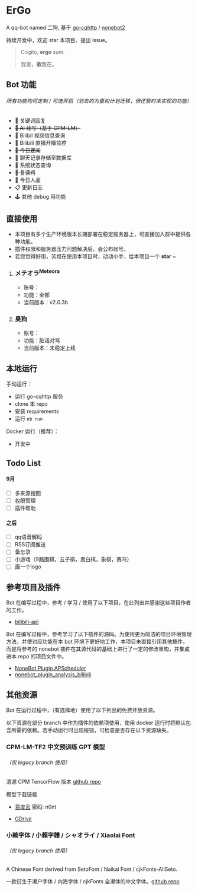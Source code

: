 # ErGo

A qq-bot named 二狗, 基于 [go-cqhttp](https://github.com/Mrs4s/go-cqhttp) / [nonebot2](https://github.com/nonebot/nonebot2)

持续开发中，欢迎 star 本项目、提出 issue。

> Cogito, **ergo** sum.
>
> 我思，**故**我在。

## Bot 功能

###### 所有功能均可定制 / 可选开启（划去的为重构计划迁移，但还暂时未实现的功能）

- 💬 关键词回复
- ~~🧠 AI 续写（基于 CPM-LM）~~
- 🎥 Bilibil 视频信息查询
- 🔴 Bilibili 直播开播监控
- ~~📰 今日要闻~~
- 📃 聊天记录存储至数据库
- 🧮 系统状态查询
- ~~🐔 复读鸡~~
- 🎈 今日人品
- 📋 更新日志
- 🕹️ 其他 debug 用功能

## 直接使用

- 本项目有多个生产环境版本长期部署在稳定服务器上，可直接加入群中提供各种功能。
- 插件权限和服务器压力问题解决后，会公布账号。
- 若您觉得好用，劳烦在使用本项目时，动动小手，给本项目一个 **star** ~

1. ### メテオラ<sup>Meteora</sup>
   
   - 账号：
   - 功能：全部
   - 当前版本：v2.0.3b
   
2. ### 臭狗

   - 账号：
   - 功能：脏话对骂
   - 当前版本：未稳定上线

## 本地运行

手动运行：

- 运行 go-cqhttp 服务
- clone 本 repo
- 安装 requirements
- 运行  `nb run`

Docker 运行（推荐）：

- 开发中

## Todo List

#### 9月

- [ ] 多来源搜图
- [ ] 权限管理
- [ ] 插件帮助

#### 之后

- [ ] qq语音解码
- [ ] RSS订阅推送
- [ ] 备忘录
- [ ] 小游戏（9路围棋，五子棋，黑白棋，象棋，赛马）
- [ ] 画一个logo

## 参考项目及插件

Bot 在编写过程中，参考 / 学习 / 使用了以下项目，在此列出并感谢这些项目作者的工作。

- [bilibili-api](https://github.com/MoyuScript/bilibili-api)

Bot 在编写过程中，参考学习了以下插件的源码。为使用更为简洁的项目环境管理方法，并使对应功能在本 bot 环境下更好地工作，本项目未直接引用其他插件，而是将参考的 nonebot 插件在其源代码的基础上进行了一定的修改重构，并集成进本 repo 的项目文件中。

- [NoneBot Plugin APScheduler](https://github.com/nonebot/plugin-apscheduler)
- [nonebot_plugin_analysis_bilibili](https://github.com/mengshouer/nonebot_plugin_analysis_bilibili)

## 其他资源

Bot 在运行过程中，（有选择地）使用了以下列出的免费开放资源。

以下资源在部分 branch 中作为插件的依赖项使用，使用 docker 运行时将默认包含所需的依赖。若手动运行时出现报错，可检查是否存在以下资源缺失。

### CPM-LM-TF2 中文预训练 GPT 模型

###### （仅 legacy branch 使用）

清源 CPM TensorFlow 版本 [github repo](https://github.com/qhduan/CPM-LM-TF2)

模型下载链接

- [百度云](https://pan.baidu.com/s/1tjbWty2hkbmtCrvV9Qh_SQ) 密码: n0nt

-  [GDrive](https://drive.google.com/drive/folders/1b2sF5sBuR_9zsT8UUijdsAcmFaMZJlpX?usp=sharing)

### 小赖字体 / 小賴字體 / シャオライ / Xiaolai Font

###### （仅 legacy branch 使用）

A Chinese Font derived from SetoFont / Naikai Font / cjkFonts-AllSeto. 

一款衍生于濑户字体 / 内海字体 / cjkFonts 全濑体的中文字体。[github repo](https://github.com/lxgw/kose-font)